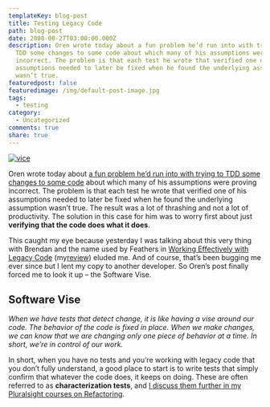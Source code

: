 ```yaml
---
templateKey: blog-post
title: Testing Legacy Code
path: blog-post
date: 2008-08-27T03:00:00.000Z
description: Oren wrote today about a fun problem he’d run into with trying to
  TDD some changes to some code about which many of his assumptions were proving
  incorrect. The problem is that each test he wrote that verified one of his
  assumptions needed to later be fixed when he found the underlying assumption
  wasn’t true.
featuredpost: false
featuredimage: /img/default-post-image.jpg
tags:
  - testing
category:
  - Uncategorized
comments: true
share: true
---
```

[![vice](/img/vice.jpg)](http://www.overstock.com/Auto-Parts/5-inch-Multi-Purpose-Vise/2653972/product.html) 

Oren wrote today about [a fun problem he’d run into with trying to TDD some changes to some code](http://ayende.com/Blog/archive/2008/08/27/Legacy-Driven-Development.aspx) about which many of his assumptions were proving incorrect. The problem is that each test he wrote that verified one of his assumptions needed to later be fixed when he found the underlying assumption wasn’t true. The result was a lot of thrashing and not a lot of productivity. The solution in this case for him was to worry first about just **verifying that the code does what it does**.

This caught my eye because yesterday I was talking about this very thing with Brendan and the name used by Feathers in [Working Effectively with Legacy Code](http://www.amazon.com/exec/obidos/ASIN/0131177052/aspalliancecom) (my[review](http://aspadvice.com/blogs/ssmith/archive/2008/05/13/Book_3A00_-Working-Effectively-With-Legacy-Code.aspx)) eluded me. And of course, that’s been bugging me ever since but I lent my copy to another developer. So Oren’s post finally forced me to look it up – the Software Vise.

## Software Vise

*When we have tests that detect change, it is like having a vise around our code. The behavior of the code is fixed in place. When we make changes, we can know that we are changing only one piece of behavior at a time. In short, we’re in control of our work.*

In short, when you have no tests and you’re working with legacy code that you don’t fully understand, a good place to start is to write tests that simply confirm that whatever the code does, it keeps on doing. These are often referred to as **characterization tests**, and [I discuss them further in my Pluralsight courses on Refactoring](https://app.pluralsight.com/profile/author/steve-smith).

